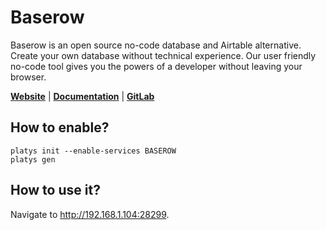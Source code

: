# Baserow

Baserow is an open source no-code database and Airtable alternative. Create your own database without technical experience. Our user friendly no-code tool gives you the powers of a developer without leaving your browser.

**[Website](https://baserow.io/)** | **[Documentation](https://baserow.io/docs/index)** | **[GitLab](https://gitlab.com/bramw/baserow)** 

## How to enable?

```
platys init --enable-services BASEROW
platys gen
```

## How to use it?

Navigate to <http://192.168.1.104:28299>. 